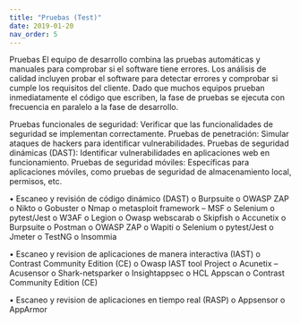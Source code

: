 ```yaml
---
title: "Pruebas (Test)"
date: 2019-01-20
nav_order: 5
---
```


Pruebas
El equipo de desarrollo combina las pruebas automáticas y manuales para comprobar si el software tiene errores. Los análisis de calidad incluyen probar el software para detectar errores y comprobar si cumple los requisitos del cliente. Dado que muchos equipos prueban inmediatamente el código que escriben, la fase de pruebas se ejecuta con frecuencia en paralelo a la fase de desarrollo.

Pruebas funcionales de seguridad: Verificar que las funcionalidades de seguridad se implementan correctamente.
Pruebas de penetración: Simular ataques de hackers para identificar vulnerabilidades.
Pruebas de seguridad dinámicas (DAST): Identificar vulnerabilidades en aplicaciones web en funcionamiento.
Pruebas de seguridad móviles: Específicas para aplicaciones móviles, como pruebas de seguridad de almacenamiento local, permisos, etc.

•	Escaneo y revisión de código dinámico (DAST)
    o	Burpsuite
    o	OWASP ZAP
    o	Nikto
    o	Gobuster
    o	Nmap
    o	 metasploit  framework – MSF
    o	Selenium
    o	pytest/Jest
    o	W3AF
    o	Legion
    o	Owasp webscarab
    o	Skipfish
    o	Accunetix
    o	Burpsuite
    o	Postman
    o	OWASP ZAP
    o	Wapiti
    o	Selenium
    o	pytest/Jest
    o	Jmeter
    o	TestNG
    o	Insommia


•	Escaneo y revision de aplicaciones de manera interactiva (IAST)
    o	Contrast Community Edition (CE)
    o	Owasp IAST tool Project
    o	Acunetix – Acusensor
    o	Shark-netsparker
    o	Insightappsec
    o	HCL Appscan
    o	Contrast Community Edition (CE)

•	Escaneo y revision de aplicaciones en tiempo real (RASP)
    o	Appsensor
    o	AppArmor

